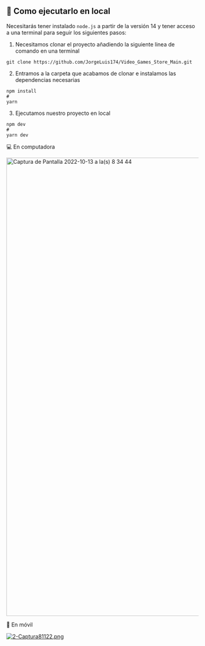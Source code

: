 ## 🚀 Como ejecutarlo en local

Necesitarás tener instalado ``` node.js ``` a partir de la versión 14 y tener acceso a una terminal para seguir los siguientes pasos:
>
1. Necesitamos clonar el proyecto añadiendo la siguiente linea de comando en una terminal
```
git clone https://github.com/JorgeLuis174/Video_Games_Store_Main.git
```
>
2. Entramos a la carpeta que acabamos de clonar e instalamos las dependencias necesarias
```
npm install
#
yarn
```
>
3. Ejecutamos nuestro proyecto en local
```
npm dev
#
yarn dev
```

💻 En computadora
>
<img width="1200" alt="Captura de Pantalla 2022-10-13 a la(s) 8 34 44" src="https://user-images.githubusercontent.com/50961956/195630320-bd82914c-b776-4088-9370-95eb14afb8ef.png">

📱 En móvil
>
[![2-Captura81122.png](https://i.postimg.cc/0Qzx8QX8/2-Captura81122.png)](https://postimg.cc/N9vZDgwV)



